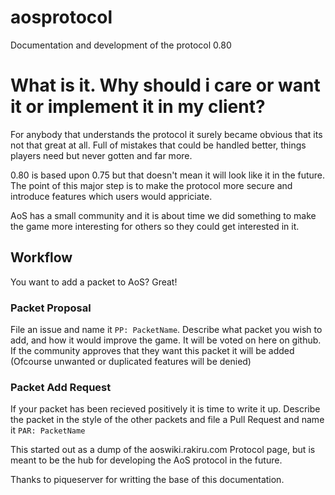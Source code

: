 # aosprotocol
Documentation and development of the protocol 0.80

# What is it. Why should i care or want it or implement it in my client?
For anybody that understands the protocol it surely became obvious that its not that great at all.
Full of mistakes that could be handled better, things players need but never gotten and far more.

0.80 is based upon 0.75 but that doesn't mean it will look like it in the future.
The point of this major step is to make the protocol more secure and introduce
features which users would appriciate.

AoS has a small community and it is about time we did something to make the game
more interesting for others so they could get interested in it.

## Workflow
You want to add a packet to AoS? Great!

### Packet Proposal
File an issue and name it `PP: PacketName`. Describe what packet you wish to add,
and how it would improve the game. It will be voted on here on github.
If the community approves that they want this packet it will be added
(Ofcourse unwanted or duplicated features will be denied)

### Packet Add Request
If your packet has been recieved positively it is time to write it up. 
Describe the packet in the style of the other packets and file a Pull Request and name it `PAR: PacketName`

This started out as a dump of the aoswiki.rakiru.com Protocol page, but is meant to be the hub for
developing the AoS protocol in the future.

Thanks to piqueserver for writting the base of this documentation.

